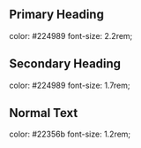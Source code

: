 ## Primary Heading

color: #224989
font-size: 2.2rem;

## Secondary Heading

color: #224989
font-size: 1.7rem;

## Normal Text

color: #22356b
font-size: 1.2rem;
